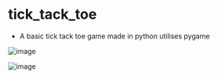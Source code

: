 # tick_tack_toe <br>

- A basic tick tack toe game made in python utilises pygame <br>


![image](https://github.com/user-attachments/assets/4620a2c8-29b8-46da-b5ec-a3a22f45abe4) <br>


![image](https://github.com/user-attachments/assets/e6ceffc2-bb9d-47d8-a459-6d19332fb86b) <br> 

